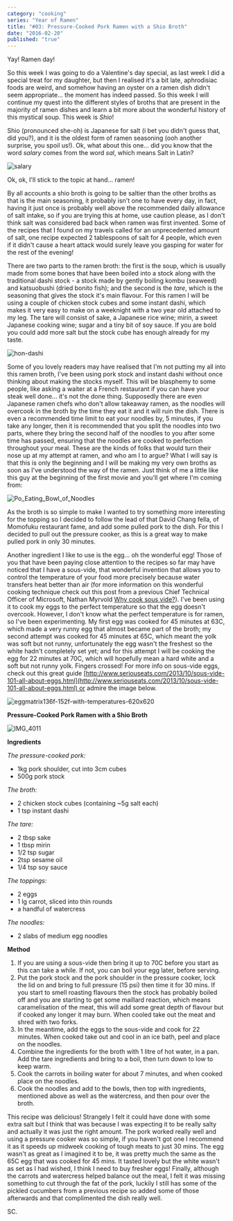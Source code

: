 ```yaml
---
category: "cooking"
series: "Year of Ramen"
title: "#03: Pressure-Cooked Pork Ramen with a Shio Broth"
date: "2016-02-20"
published: "true"
---
```



Yay! Ramen day!

So this week I was going to do a Valentine's day special, as last week I did a special treat for my daughter, but then I realised it's a bit late, aphrodisiac foods are weird, and somehow having an oyster on a ramen dish didn't seem appropriate... the moment has indeed passed. So this week I will continue my quest into the different styles of broths that are present in the majority of ramen dishes and learn a bit more about the wonderful history of this mystical soup. This week is _Shio_!

Shio (pronounced she-oh) is Japanese for salt (i bet you didn't guess that, did you?), and it is the oldest form of ramen seasoning (ooh another surprise, you spoil us!). Ok, what about this one... did you know that the word _salary_ comes from the word _sal_, which means Salt in Latin?

![salary](https://cookingwithscarss.files.wordpress.com/2016/02/salary.png?w=768)

Ok, ok, I'll stick to the topic at hand... ramen!

By all accounts a shio broth is going to be saltier than the other broths as that is the main seasoning, it probably isn't one to have every day, in fact, having it just once is probably well above the recommended daily allowance of salt intake, so if you are trying this at home, use caution please, as I don't think salt was considered bad back when ramen was first invented. Some of the recipes that I found on my travels called for an unprecedented amount of salt, one recipe expected 2 tablespoons of salt for 4 people, which even if it didn't cause a heart attack would surely leave you gasping for water for the rest of the evening!

There are two parts to the ramen broth: the first is the soup, which is usually made from some bones that have been boiled into a stock along with the traditional dashi stock - a stock made by gently boiling kombu (seaweed) and katsuobushi (dried bonito fish); and the second is the _tare_, which is the seasoning that gives the stock it's main flavour. For this ramen I will be using a couple of chicken stock cubes and some instant dashi, which makes it very easy to make on a weeknight with a two year old attached to my leg. The tare will consist of sake, a Japanese rice wine; mirin, a sweet Japanese cooking wine; sugar and a tiny bit of soy sauce. If you are bold you could add more salt but the stock cube has enough already for my taste.

![hon-dashi](https://cookingwithscarss.files.wordpress.com/2016/02/hon-dashi.jpg)

Some of you lovely readers may have realised that I'm not putting my all into this ramen broth, I've been using pork stock and instant dashi without once thinking about making the stocks myself. This will be blasphemy to some people, like asking a waiter at a French restaurant if you can have your steak well done... it's not the done thing. Supposedly there are even Japanese ramen chefs who don't allow takeaway ramen, as the noodles will overcook in the broth by the time they eat it and it will ruin the dish. There is even a recommended time limit to eat your noodles by, 5 minutes, if you take any longer, then it is recommended that you split the noodles into two parts, where they bring the second half of the noodles to you after some time has passed, ensuring that the noodles are cooked to perfection throughout your meal. These are the kinds of folks that would turn their nose up at my attempt at ramen, and who am I to argue? What I will say is that this is only the beginning and I will be making my very own broths as soon as I've understood the way of the ramen. Just think of me a little like this guy at the beginning of the first movie and you'll get where I'm coming from:

![Po_Eating_Bowl_of_Noodles](https://cookingwithscarss.files.wordpress.com/2016/02/po_eating_bowl_of_noodles.jpg)

As the broth is so simple to make I wanted to try something more interesting for the topping so I decided to follow the lead of that David Chang fella, of Momofuku restaurant fame, and add some pulled pork to the dish. For this I decided to pull out the pressure cooker, as this is a great way to make pulled pork in only 30 minutes.

Another ingredient I like to use is the egg... oh the wonderful egg! Those of you that have been paying close attention to the recipes so far may have noticed that I have a sous-vide, that wonderful invention that allows you to control the temperature of your food more precisely because water transfers heat better than air (for more information on this wonderful cooking technique check out this post from a previous Chief Technical Officer of Microsoft, Nathan Myrvold [Why cook sous vide?](http://modernistcuisine.com/2013/01/why-cook-sous-vide/)). I've been using it to cook my eggs to the perfect temperature so that the egg doesn't overcook. However, I don't know what the perfect temperature is for ramen, so I've been experimenting. My first egg was cooked for 45 minutes at 63C, which made a very runny egg that almost became part of the broth; my second attempt was cooked for 45 minutes at 65C, which meant the yolk was soft but not runny, unfortunately the egg wasn't the freshest so the white hadn't completely set yet; and for this attempt I will be cooking the egg for 22 minutes at 70C, which will hopefully mean a hard white and a soft but not runny yolk. Fingers crossed! For more info on sous-vide eggs, check out this great guide [http://www.seriouseats.com/2013/10/sous-vide-101-all-about-eggs.html](http://www.seriouseats.com/2013/10/sous-vide-101-all-about-eggs.html) or admire the image below.

![eggmatrix136f-152f-with-temperatures-620x620](https://cookingwithscarss.files.wordpress.com/2016/02/eggmatrix136f-152f-with-temperatures-620x620.jpg)

**Pressure-Cooked Pork Ramen with a Shio Broth**

![IMG_4011](https://cookingwithscarss.files.wordpress.com/2016/02/img_4011.jpg?w=768)





**Ingredients**



_The pressure-cooked pork:_

* 1kg pork shoulder, cut into 3cm cubes
* 500g pork stock

_The broth:_

* 2 chicken stock cubes (containing ~5g salt each)
* 1 tsp instant dashi

_The tare:_

* 2 tbsp sake
* 1 tbsp mirin
* 1/2 tsp sugar
* 2tsp sesame oil
* 1/4 tsp soy sauce

_The toppings:_

* 2 eggs
* 1 lg carrot, sliced into thin rounds
* a handful of watercress

_The noodles:_

* 2 slabs of medium egg noodles

**Method**

1. If you are using a sous-vide then bring it up to 70C before you start as this can take a while. If not, you can boil your egg later, before serving.
2. Put the pork stock and the pork shoulder in the pressure cooker, lock the lid on and bring to full pressure (15 psi) then time it for 30 mins. If you start to smell roasting flavours then the stock has probably boiled off and you are starting to get some maillard reaction, which means caramelisation of the meat, this will add some great depth of flavour but if cooked any longer it may burn. When cooled take out the meat and shred with two forks.
3. In the meantime, add the eggs to the sous-vide and cook for 22 minutes. When cooked take out and cool in an ice bath, peel and place on the noodles.
4. Combine the ingredients for the broth with 1 litre of hot water, in a pan. Add the tare ingredients and bring to a boil, then turn down to low to keep warm.
5. Cook the carrots in boiling water for about 7 minutes, and when cooked place on the noodles.
6. Cook the noodles and add to the bowls, then top with ingredients, mentioned above as well as the watercress, and then pour over the broth.

This recipe was delicious! Strangely I felt it could have done with some extra salt but I think that was because I was expecting it to be really salty and actually it was just the right amount. The pork worked really well and using a pressure cooker was so simple, if you haven't got one I recommend it as it speeds up midweek cooking of tough meats to just 30 mins. The egg wasn't as great as I imagined it to be, it was pretty much the same as the 65C egg that was cooked for 45 mins. It tasted lovely but the white wasn't as set as I had wished, I think I need to buy fresher eggs! Finally, although the carrots and watercress helped balance out the meal, I felt it was missing something to cut through the fat of the pork, luckily I still has some of the pickled cucumbers from a previous recipe so added some of those afterwards and that complimented the dish really well.

SC.